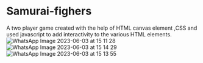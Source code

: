 ﻿# Samurai-fighers
A two player game created with the help of HTML canvas 
element ,CSS and used javascript to add interactivity to the various HTML 
elements.
![WhatsApp Image 2023-06-03 at 15 11 28](https://github.com/Divyansu-sharma/Samurai-fighters/assets/107982138/fb32e5dd-54b5-4354-865f-99d102d281d1)
![WhatsApp Image 2023-06-03 at 15 14 29](https://github.com/Divyansu-sharma/Samurai-fighters/assets/107982138/052715a1-7312-46f4-bd00-4de9a5d9d3da)
![WhatsApp Image 2023-06-03 at 15 13 55](https://github.com/Divyansu-sharma/Samurai-fighters/assets/107982138/d6bdec71-4b9f-4623-8ac6-dd3c1724529a)
